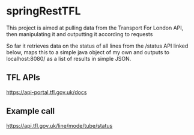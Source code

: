 # springRestTFL

This project is aimed at pulling data from the Transport For London API, then manipulating it and outputting it according to requests

So far it retrieves data on the status of all lines from the /status API linked below, maps this to a simple java object of my own and outputs to localhost:8080/ as a list of results in simple JSON. 

## TFL APIs ##

https://api-portal.tfl.gov.uk/docs

## Example call ##

https://api.tfl.gov.uk/line/mode/tube/status
